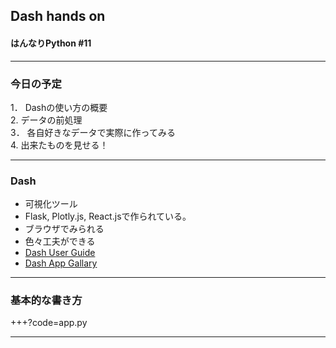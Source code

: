 
## Dash hands on
#### はんなりPython #11

---

### 今日の予定
1． Dashの使い方の概要    
2.  データの前処理    
3． 各自好きなデータで実際に作ってみる    
4.  出来たものを見せる！   

---

### Dash
- 可視化ツール     
- Flask, Plotly.js, React.jsで作られている。     
- ブラウザでみられる     
- 色々工夫ができる    
- [Dash User Guide](https://dash.plot.ly/)     
- [Dash App Gallary](https://dash.plot.ly/gallery)
     
---

### 基本的な書き方

+++?code=app.py    
     
---
